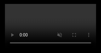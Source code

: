 <!DOCTYPE html>
<html>
<head>
  <meta charset="utf-8">
  <title>Universal Channel - ClearKey</title>
  <script src="https://cdnjs.cloudflare.com/ajax/libs/shaka-player/4.7.6/shaka-player.compiled.min.js"></script>
  <style>
    html, body {
      margin: 0;
      padding: 0;
      background: black;
      height: 100%;
      width: 100%;
      display: flex;
      align-items: center;
      justify-content: center;
    }

    video {
      width: 100%;
      height: auto;
      max-height: 100vh;
    }
  </style>
</head>
<body>
  <video id="video" autoplay muted controls></video>

  <script>
    async function initPlayer() {
      const video = document.getElementById('video');
      const player = new shaka.Player(video);

      shaka.polyfill.installAll();

      if (!shaka.Player.isBrowserSupported()) {
        alert('Tu navegador no soporta Shaka Player');
        return;
      }

      const clearkeys = {
        '6cf9a13d6fd65a0f2e1cee3969aab9f5': 'ea61c3c1adee71b5c2e9744e41d4b75f'
      };

      player.configure({
        drm: {
          clearKeys: clearkeys
        }
      });

      try {
        await player.load('https://chromecast.cvattv.com.ar/live/c6eds/Universal_Channel_HD/SA_Live_dash_enc_C/Universal_Channel_HD.mpd');
        console.log('¡Stream cargado con éxito!');
      } catch (e) {
        console.error('Error al cargar el stream', e);
      }
    }

    document.addEventListener('DOMContentLoaded', initPlayer);
  </script>
</body>
</html>
